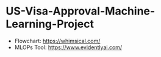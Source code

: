 # US-Visa-Approval-Machine-Learning-Project

- Flowchart: https://whimsical.com/
- MLOPs Tool: https://www.evidentlyai.com/
